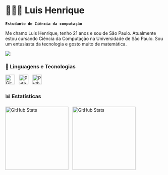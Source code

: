 #  👨🏽‍💻 Luis Henrique
**`Estudante de Ciência da computação`**

Me chamo Luis Henrique, tenho 21 anos e sou de São Paulo. Atualmente estou cursando Ciência da Computação na Universidade de São Paulo. Sou um entusiasta da tecnologia e gosto muito de matemática.

<div> 
  <a href="https://www.linkedin.com/in/luis-henrique-desenvolvedor/" target="_blank"><img src="https://img.shields.io/badge/-LinkedIn-%230077B5?style=for-the-badge&logo=linkedin&logoColor=white" target="_blank"></a> 
  
</div>



### 🤖 Linguagens e Tecnologias

 
<img 
    align="left" 
    alt="Git" 
    title="Git"
    width="30px" 
    style="padding-right: 10px;" 
    src="https://cdn.jsdelivr.net/gh/devicons/devicon@latest/icons/git/git-original.svg" 
/>
<img 
    align="left" 
    alt="Python" 
    title="Python"
    width="30px" 
    style="padding-right: 10px;" 
    src="https://cdn.jsdelivr.net/gh/devicons/devicon@latest/icons/python/python-original.svg" 
/>


<img 
  align="left" 
    alt="Python" 
    title="Python"
    width="30px" 
    style="padding-right: 10px;" 
    src="https://cdn.jsdelivr.net/gh/devicons/devicon@latest/icons/cplusplus/cplusplus-original.svg" />
          

<br/>
<br/>

### 📊 Estatísticas 

<img 
  align="left" 
    alt="GitHub Stats" 
    height="200" 
    style="padding-right: 10px;" 
    src="https://github-readme-stats.vercel.app/api?username=LuisHenriique&show_icons=true&theme=tokyonight&locale=pt-br&include_all_commits=true"/>


<img 
  align="left" 
    alt="GitHub Stats" 
    height="200" 
    style="padding-right: 10px;" 
    src="https://github-readme-stats.vercel.app/api/top-langs/?username=LuisHenriique&theme=tokyonight&locale=pt-br&layout=compact&custom_title=Tecnologias&langs_count=7" />

